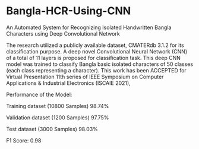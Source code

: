 # Bangla-HCR-Using-CNN

An Automated System for Recognizing Isolated Handwritten Bangla Characters using Deep Convolutional Network

The research utilized a publicly available dataset, CMATERdb 3.1.2 for its classification purpose. A deep novel Convolutional Neural Network (CNN) of a total of 11 layers is proposed for classification task. This deep CNN model was trained to classify Bangla basic isolated characters of 50 classes (each class representing a character). This work has been ACCEPTED for Virtual Presentation 11th series of IEEE Symposium on Computer Applications & Industrial Electronics (ISCAIE 2021),


Performance of the Model:

Training dataset	(10800 Samples)	98.74%

Validation dataset	(1200 Samples)	97.75%

Test dataset	(3000 Samples)	98.03%

F1 Score: 0.98
